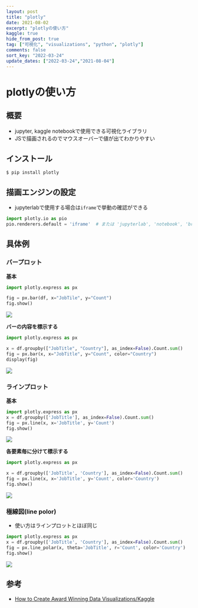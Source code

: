```yaml
---
layout: post
title: "plotly"
date: 2021-08-02
excerpt: "plotlyの使い方"
kaggle: true
hide_from_post: true
tag: ["可視化", "visualizations", "python", "plotly"]
comments: false
sort_key: "2022-03-24"
update_dates: ["2022-03-24","2021-08-04"]
---
```


# plotlyの使い方

## 概要
 - jupyter, kaggle notebookで使用できる可視化ライブラリ
 - JSで描画されるのでマウスオーバーで値が出てわかりやすい

## インストール

```console
$ pip install plotly
```

## 描画エンジンの設定
 - jupyterlabで使用する場合は`iframe`で挙動の確認ができる

```python
import plotly.io as pio
pio.renderers.default = 'iframe'  # または 'jupyterlab', 'notebook', 'browser' に変更
```

## 具体例

### バープロット

**基本**  
```python
import plotly.express as px

fig = px.bar(df, x="JobTile", y="Count")
fig.show()
```
<img src="https://user-images.githubusercontent.com/4949982/159850936-aa0a146f-6994-442b-9d3f-767b93d59921.png">

**バーの内容を標示する**  
```python
import plotly.express as px

x = df.groupby(["JobTitle", "Country"], as_index=False).Count.sum()
fig = px.bar(x, x="JobTitle", y="Count", color="Country")
display(fig)
```
<img src="https://user-images.githubusercontent.com/4949982/159851219-f521735a-10fa-4aa5-b4b4-1f8826cc65dc.png">

### ラインプロット

**基本**  
```python
import plotly.express as px
x = df.groupby(['JobTitle'], as_index=False).Count.sum()
fig = px.line(x, x='JobTitle', y='Count')
fig.show()
```
<img src="https://user-images.githubusercontent.com/4949982/159851500-184bb048-b472-4452-a141-f67b6cf95708.png">

**各要素毎に分けて標示する**  
```python
import plotly.express as px

x = df.groupby(['JobTitle', 'Country'], as_index=False).Count.sum()
fig = px.line(x, x='JobTitle', y='Count', color='Country')
fig.show()
```
<img src="https://user-images.githubusercontent.com/4949982/159851800-184386f0-6a0e-4989-b491-ac6a437fc847.png">

### 極線図(line polor)
 - 使い方はラインプロットとほぼ同じ

```python
import plotly.express as px
x = df.groupby(['JobTitle', 'Country'], as_index=False).Count.sum()
fig = px.line_polar(x, theta='JobTitle', r='Count', color='Country')
fig.show()
```
<img src="https://user-images.githubusercontent.com/4949982/159852096-8163ebc6-3997-44df-aa5e-74e79d88c587.png">

## 参考
 - [How to Create Award Winning Data Visualizations/Kaggle](https://www.kaggle.com/code/nardtree/how-to-create-award-winning-data-visualizations)
